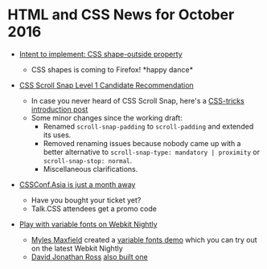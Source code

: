 # HTML and CSS News for October 2016

- [Intent to implement: CSS shape-outside property](https://groups.google.com/forum/#!msg/mozilla.dev.platform/PhG4Upk4Mo4/ie0Mr2xsBAAJ)
    + CSS shapes is coming to Firefox! \*happy dance\*

- [CSS Scroll Snap Level 1 Candidate Recommendation](https://www.w3.org/TR/2016/CR-css-scroll-snap-1-20161020/)
    + In case you never heard of CSS Scroll Snap, here's a [CSS-tricks introduction post](https://css-tricks.com/introducing-css-scroll-snap-points/)
    + Some minor changes since the working draft:
        + Renamed `scroll-snap-padding` to `scroll-padding` and extended its uses.
        + Removed renaming issues because nobody came up with a better alternative to `scroll-snap-type: mandatory | proximity` or `scroll-snap-stop: normal`.
        + Miscellaneous clarifications.

- [CSSConf.Asia is just a month away](https://2016.cssconf.asia/)
    + Have you bought your ticket yet?
    + Talk.CSS attendees get a promo code

- [Play with variable fonts on Webkit Nightly](https://webkit.org/nightly/)
    + [Myles Maxfield](https://twitter.com/litherum) created a [variable fonts demo](http://litherum.blogspot.com.ar/2016/09/variation-fonts-demo.html) which you can try out on the latest Webkit Nightly
    + [David Jonathan Ross](https://djr.com/) [also built one](http://stuff.djr.com/variable-demo/)
